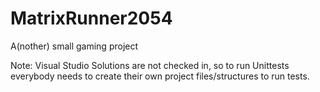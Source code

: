 # MatrixRunner2054
A(nother) small gaming project

Note: Visual Studio Solutions are not checked in, so to run Unittests everybody needs to 
create their own project files/structures to run tests.
